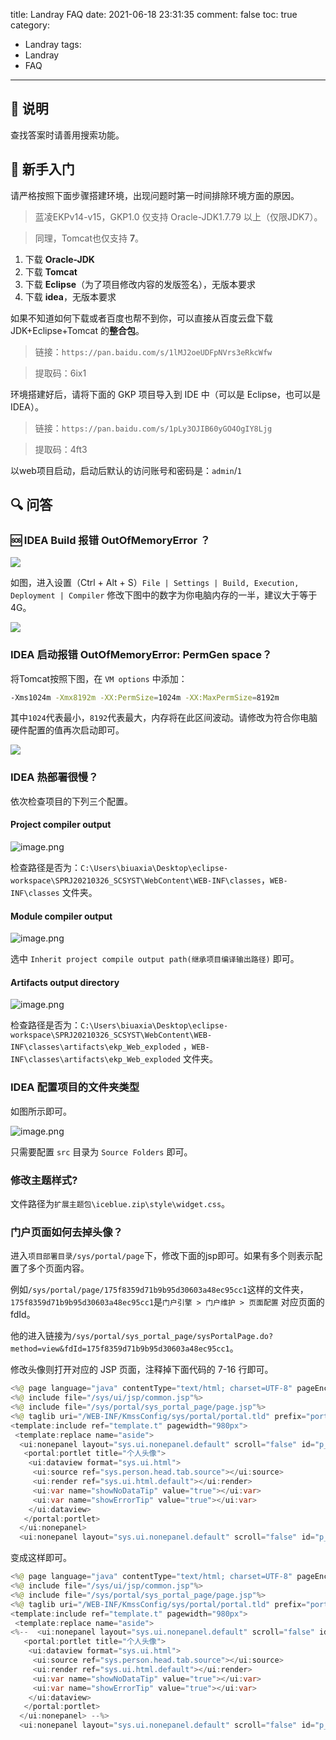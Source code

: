 title: Landray FAQ
date: 2021-06-18 23:31:35
comment: false
toc: true
category: 
 - Landray
tags: 
 - Landray
 - FAQ
---

## 🙌 说明

查找答案时请善用搜索功能。

<!-- more -->

## 👦 新手入门

请严格按照下面步骤搭建环境，出现问题时第一时间排除环境方面的原因。

> 蓝凌EKPv14-v15，GKP1.0 仅支持 Oracle-JDK1.7.79 以上（仅限JDK7）。

> 同理，Tomcat也仅支持 **7**。

1. 下载 **Oracle-JDK**
2. 下载 **Tomcat**
3. 下载 **Eclipse**（为了项目修改内容的发版签名），无版本要求
4. 下载 **idea**，无版本要求

如果不知道如何下载或者百度也帮不到你，可以直接从百度云盘下载 JDK+Eclipse+Tomcat 的**整合包**。

> 链接：`https://pan.baidu.com/s/1lMJ2oeUDFpNVrs3eRkcWfw`

> 提取码：6ix1

环境搭建好后，请将下面的 GKP 项目导入到 IDE 中（可以是 Eclipse，也可以是 IDEA）。

> 链接：`https://pan.baidu.com/s/1pLy3OJIB60yGO4OgIY8Ljg`

> 提取码：4ft3

以web项目启动，启动后默认的访问账号和密码是：`admin`/`1`

## 🔍 问答

### 🆘 IDEA Build 报错 OutOfMemoryError ？

![](https://b3logfile.com/file/2021/06/solo-fetchupload-1572353435686932751-aca5d6cb.png )

如图，进入设置（Ctrl + Alt + S）`File | Settings | Build, Execution, Deployment | Compiler` 修改下图中的数字为你电脑内存的一半，建议大于等于4G。

![](https://b3logfile.com/file/2021/06/solo-fetchupload-776351722478398677-26375a08.png )

### IDEA 启动报错 OutOfMemoryError: **PermGen space？**

将Tomcat按照下图，在 `VM options` 中添加：

```bash
-Xms1024m -Xmx8192m -XX:PermSize=1024m -XX:MaxPermSize=8192m
```

其中`1024`代表最小，`8192`代表最大，内存将在此区间波动。请修改为符合你电脑硬件配置的值再次启动即可。

![](https://b3logfile.com/file/2021/06/solo-fetchupload-521307315504617139-90a24903.png )

### IDEA 热部署很慢？

依次检查项目的下列三个配置。

#### Project compiler output

![image.png](https://b3logfile.com/file/2021/09/image-788ca0ae.png)

检查路径是否为：`C:\Users\biuaxia\Desktop\eclipse-workspace\SPRJ20210326_SCSYST\WebContent\WEB-INF\classes`，`WEB-INF\classes` 文件夹。

#### Module compiler output

![image.png](https://b3logfile.com/file/2021/09/image-de7e1172.png)

选中 `Inherit project compile output path(继承项目编译输出路径)` 即可。

#### Artifacts output directory

![image.png](https://b3logfile.com/file/2021/09/image-bd29b26c.png)

检查路径是否为：`C:\Users\biuaxia\Desktop\eclipse-workspace\SPRJ20210326_SCSYST\WebContent\WEB-INF\classes\artifacts\ekp_Web_exploded` ，`WEB-INF\classes\artifacts\ekp_Web_exploded` 文件夹。

### IDEA 配置项目的文件夹类型

如图所示即可。

![image.png](https://b3logfile.com/file/2021/09/image-9a075785.png)

只需要配置 `src` 目录为 `Source Folders` 即可。

### 修改主题样式?

文件路径为`扩展主题包\iceblue.zip\style\widget.css`。

### 门户页面如何去掉头像？

进入`项目部署目录/sys/portal/page`下，修改下面的jsp即可。如果有多个则表示配置了多个页面内容。

例如`/sys/portal/page/175f8359d71b9b95d30603a48ec95cc1`这样的文件夹，`175f8359d71b9b95d30603a48ec95cc1`是`门户引擎 > 门户维护 > 页面配置` 对应页面的 fdId。

他的进入链接为`/sys/portal/sys_portal_page/sysPortalPage.do?method=view&fdId=175f8359d71b9b95d30603a48ec95cc1`。

修改头像则打开对应的 JSP 页面，注释掉下面代码的 7-16 行即可。

```java
<%@ page language="java" contentType="text/html; charset=UTF-8" pageEncoding="UTF-8"%>
<%@ include file="/sys/ui/jsp/common.jsp"%>
<%@ include file="/sys/portal/sys_portal_page/page.jsp"%>
<%@ taglib uri="/WEB-INF/KmssConfig/sys/portal/portal.tld" prefix="portal"%>
<template:include ref="template.t" pagewidth="980px">  
 <template:replace name="aside"> 
  <ui:nonepanel layout="sys.ui.nonepanel.default" scroll="false" id="p_70be49095f7701f2b273">
   <portal:portlet title="个人头像">
    <ui:dataview format="sys.ui.html">
     <ui:source ref="sys.person.head.tab.source"></ui:source>
     <ui:render ref="sys.ui.html.default"></ui:render>
     <ui:var name="showNoDataTip" value="true"></ui:var>
     <ui:var name="showErrorTip" value="true"></ui:var>
    </ui:dataview>
   </portal:portlet>
  </ui:nonepanel> 
  <ui:nonepanel layout="sys.ui.nonepanel.default" scroll="false" id="p_aaba7467c267250e45dc">
```

变成这样即可。

```java
<%@ page language="java" contentType="text/html; charset=UTF-8" pageEncoding="UTF-8"%>
<%@ include file="/sys/ui/jsp/common.jsp"%>
<%@ include file="/sys/portal/sys_portal_page/page.jsp"%>
<%@ taglib uri="/WEB-INF/KmssConfig/sys/portal/portal.tld" prefix="portal"%>
<template:include ref="template.t" pagewidth="980px">  
 <template:replace name="aside"> 
<%--  <ui:nonepanel layout="sys.ui.nonepanel.default" scroll="false" id="p_70be49095f7701f2b273">
   <portal:portlet title="个人头像">
    <ui:dataview format="sys.ui.html">
     <ui:source ref="sys.person.head.tab.source"></ui:source>
     <ui:render ref="sys.ui.html.default"></ui:render>
     <ui:var name="showNoDataTip" value="true"></ui:var>
     <ui:var name="showErrorTip" value="true"></ui:var>
    </ui:dataview>
   </portal:portlet>
  </ui:nonepanel> --%>
  <ui:nonepanel layout="sys.ui.nonepanel.default" scroll="false" id="p_aaba7467c267250e45dc">
```
